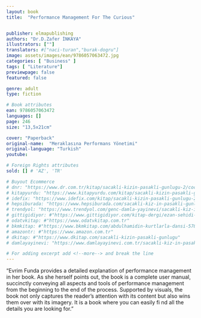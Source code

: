 ```yaml
---
layout: book
title:  "Performance Management For The Curious"


publisher: elmapublishing
authors: "Dr.D.Zafer İNKAYA"
illustrators: [""]
translators: #["naci-turan","burak-dogru"]
image: assets/images/ean/9786057063472.jpg
categories: [ "Business" ]
tags: [ "Literature"]
previewpage: false
featured: false

genre: adult
type: fiction

# Book attributes
ean: 9786057063472
languages: []
page: 246
size: "13,5x21cm"

cover: "Paperback"
original-name:  "Meraklasına Performans Yönetimi"
original-language: "Turkish"
youtube:

# Foreign Rights attributes
sold: [] # 'AZ', 'TR'

# Buyout Ecommerce
# dnr: "https://www.dr.com.tr/kitap/sacakli-kizin-pasakli-gunlugu-2/cocuk-ve-genclik/genclik-10-yas/roman-oyku/urunno=0001893059001"
# kitapyurdu: "https://www.kitapyurdu.com/kitap/sacakli-kizin-pasakli-gunlugu-2-/560122.html&filter_name=Sa%C3%A7akl%C4%B1+K%C4%B1z%27%C4%B1n+Pasakl%C4%B1+G%C3%BCnl%C3%BC%C4%9F%C3%BC+2"
# idefix: "https://www.idefix.com/kitap/sacakli-kizin-pasakli-gunlugu-2/cocuk-ve-genclik/genclik-10-yas/roman-oyku/urunno=0001893059001"
# hepsiburada: "https://www.hepsiburada.com/sacakli-kiz-in-pasakli-gunlugu-2-damla-yayinevi-p-HBV000012ER86"
# trendyol: "https://www.trendyol.com/genc-damla-yayinevi/sacakli-kiz-in-pasakli-gunlugu-2-p-54825777"
# gittigidiyor: #"https://www.gittigidiyor.com/kitap-dergi/ezan-sehidi-adnan-menderes_pdp_732728793"
# odatvkitap: #"https://www.odatvkitap.com.tr"
# bkmkitap: #"https://www.bkmkitap.com/abdulhamidin-kurtlarla-dansi-578226"
# amazontr: #"https://www.amazon.com.tr"
# dkitap: #"https://www.dkitap.com/sacakli-kizin-pasakli-gunlugu"
# damlayayinevi: "https://www.damlayayinevi.com.tr/sacakli-kiz-in-pasakli-gunlugu-2-bu-iste-bi-terslik-var"

# For adding excerpt add <!--more--> and break the line
---
```

“Evrim Funda provides a detailed explanation
of performance management in her book. As she
herself points out, the book is a complete user
manual, succinctly conveying all aspects and tools
of performance management from the beginning to
the end of the process. Supported by visuals, the
book not only captures the reader’s attention with
its content but also wins them over with its imagery. It is a book where you can easily fi nd all the
details you are looking for.”
<!--more--> 

